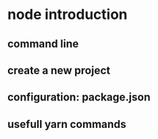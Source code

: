 # node introduction

## command line

## create a new project

## configuration: package.json

## usefull yarn commands

